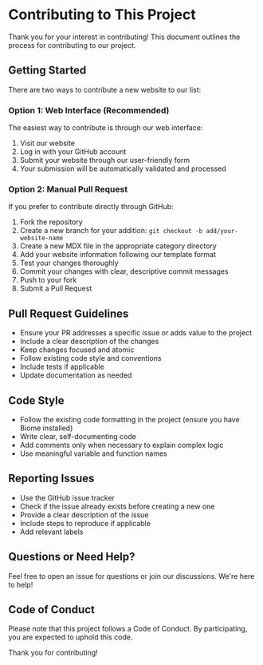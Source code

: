 # Contributing to This Project

Thank you for your interest in contributing! This document outlines the process for contributing to our project.

## Getting Started

There are two ways to contribute a new website to our list:

### Option 1: Web Interface (Recommended)

The easiest way to contribute is through our web interface:

1. Visit our website
2. Log in with your GitHub account
3. Submit your website through our user-friendly form
4. Your submission will be automatically validated and processed

### Option 2: Manual Pull Request

If you prefer to contribute directly through GitHub:

1. Fork the repository
2. Create a new branch for your addition: `git checkout -b add/your-website-name`
3. Create a new MDX file in the appropriate category directory
4. Add your website information following our template format
5. Test your changes thoroughly
6. Commit your changes with clear, descriptive commit messages
7. Push to your fork
8. Submit a Pull Request

## Pull Request Guidelines

- Ensure your PR addresses a specific issue or adds value to the project
- Include a clear description of the changes
- Keep changes focused and atomic
- Follow existing code style and conventions
- Include tests if applicable
- Update documentation as needed

## Code Style

- Follow the existing code formatting in the project (ensure you have Biome installed)
- Write clear, self-documenting code
- Add comments only when necessary to explain complex logic
- Use meaningful variable and function names

## Reporting Issues

- Use the GitHub issue tracker
- Check if the issue already exists before creating a new one
- Provide a clear description of the issue
- Include steps to reproduce if applicable
- Add relevant labels

## Questions or Need Help?

Feel free to open an issue for questions or join our discussions. We're here to help!

## Code of Conduct

Please note that this project follows a Code of Conduct. By participating, you are expected to uphold this code.

Thank you for contributing!

